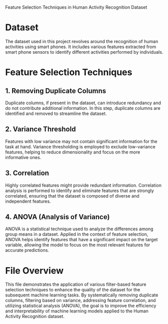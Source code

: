 Feature Selection Techniques in Human Activity Recognition Dataset
# Dataset
The dataset used in this project revolves around the recognition of human activities using smart phones. It includes various features extracted from smart phone sensors to identify different activities performed by individuals.

# Feature Selection Techniques

## 1. Removing Duplicate Columns
Duplicate columns, if present in the dataset, can introduce redundancy and do not contribute additional information. In this step, duplicate columns are identified and removed to streamline the dataset.

## 2. Variance Threshold
Features with low variance may not contain significant information for the task at hand. Variance thresholding is employed to exclude low-variance features, helping to reduce dimensionality and focus on the more informative ones.

## 3. Correlation
Highly correlated features might provide redundant information. Correlation analysis is performed to identify and eliminate features that are strongly correlated, ensuring that the dataset is composed of diverse and independent features.

## 4. ANOVA (Analysis of Variance)
ANOVA is a statistical technique used to analyze the differences among group means in a dataset. Applied in the context of feature selection, ANOVA helps identify features that have a significant impact on the target variable, allowing the model to focus on the most relevant features for accurate predictions.

# File Overview
This file demonstrates the application of various filter-based feature selection techniques to enhance the quality of the dataset for the subsequent machine learning tasks. By systematically removing duplicate columns, filtering based on variance, addressing feature correlation, and utilizing statistical analysis (ANOVA), the goal is to improve the efficiency and interpretability of machine learning models applied to the Human Activity Recognition dataset.

